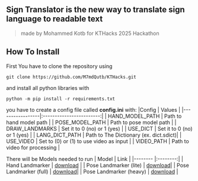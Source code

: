 ## **Sign Translator** is the new way to translate sign language to readable text

> made by Mohammed Kotb for KTHacks 2025 Hackathon

## How To Install
First You have to clone the repository using
```
git clone https://github.com/M7mdQutb/KTHacks.git
```
and install all python libraries with
```
python -m pip install -r requirements.txt
```

you have to create a config file called **config.ini** with:
|Config           |            Values        |
|-----------------|:------------------------:|
| HAND_MODEL_PATH | Path to hand model path  |
| POSE_MODEL_PATH | Path to pose model path  |
| DRAW_LANDMARKS  | Set it to 0 (no) or 1 (yes) |
| USE_DICT        | Set it to 0 (no) or 1 (yes) |
| LANG_DICT_PATH  | Path to The Dictionary (ex. dict.sdict)|
| USE_VIDEO       | Set to (0) or (1) to use video as input |
| VIDEO_PATH      | Path to video for processing |

There will be Models needed to run
| Model   |  Link |
|-------- |:--------:|
| Hand Landmarker | [download](https://storage.googleapis.com/mediapipe-models/hand_landmarker/hand_landmarker/float16/latest/hand_landmarker.task) |
| Pose Landmarker (lite) | [download](https://storage.googleapis.com/mediapipe-models/pose_landmarker/pose_landmarker_lite/float16/latest/pose_landmarker_lite.task)|
| Pose Landmarker (full) | [download](https://storage.googleapis.com/mediapipe-models/pose_landmarker/pose_landmarker_full/float16/latest/pose_landmarker_full.task)|
| Pose Landmarker (heavy) | [download](https://storage.googleapis.com/mediapipe-models/pose_landmarker/pose_landmarker_heavy/float16/latest/pose_landmarker_heavy.task) |
